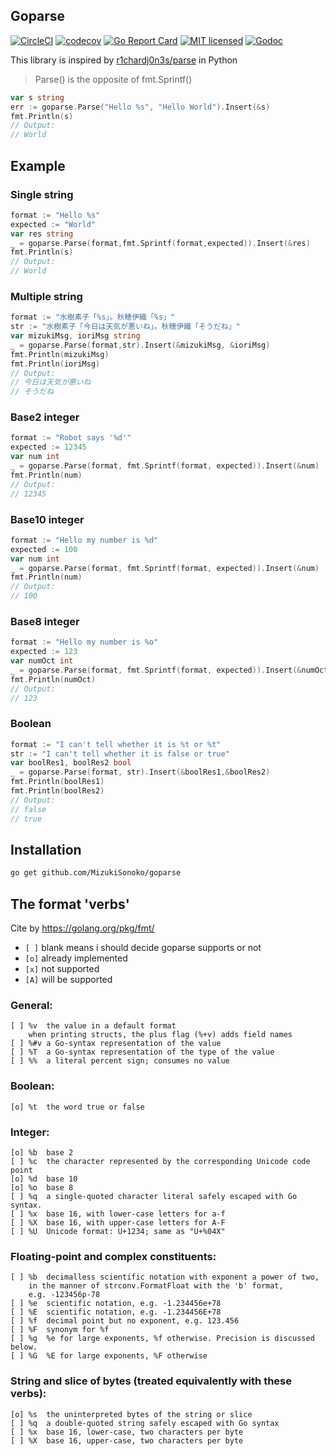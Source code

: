
## Goparse 

[![CircleCI](https://circleci.com/gh/MizukiSonoko/goparse.svg?style=shield)](https://circleci.com/gh/MizukiSonoko/goparse)
[![codecov](https://codecov.io/gh/MizukiSonoko/goparse/branch/master/graph/badge.svg)](https://codecov.io/gh/MizukiSonoko/goparse)
[![Go Report Card](https://goreportcard.com/badge/github.com/MizukiSonoko/goparse)](https://goreportcard.com/report/github.com/MizukiSonoko/goparse)
[![MIT licensed](https://img.shields.io/packagist/l/doctrine/orm.svg)](https://github.com/MizukiSonoko/goparse/blob/master/LICENSE)
[![Godoc](https://godoc.org/github.com/MizukiSonoko/goparse/parse?status.svg)](https://godoc.org/github.com/MizukiSonoko/goparse/parse)
  
  
This library is inspired by [r1chardj0n3s/parse](https://github.com/r1chardj0n3s/parse) in Python

> Parse() is the opposite of fmt.Sprintf()

```go
var s string
err := goparse.Parse("Hello %s", "Hello World").Insert(&s)
fmt.Println(s)
// Output:
// World
```

## Example

### Single string
```go
format := "Hello %s"
expected := "World"
var res string
_ = goparse.Parse(format,fmt.Sprintf(format,expected)).Insert(&res)
fmt.Println(s)
// Output:
// World
```

### Multiple string
```go
format := "水樹素子「%s」。秋穂伊織「%s」"
str := "水樹素子「今日は天気が悪いね」。秋穂伊織「そうだね」"
var mizukiMsg, ioriMsg string
_ = goparse.Parse(format,str).Insert(&mizukiMsg, &ioriMsg)
fmt.Println(mizukiMsg)
fmt.Println(ioriMsg)
// Output:
// 今日は天気が悪いね
// そうだね
```

### Base2 integer
```go
format := "Robot says '%d'"
expected := 12345
var num int
_ = goparse.Parse(format, fmt.Sprintf(format, expected)).Insert(&num)
fmt.Println(num)
// Output:
// 12345
```

### Base10 integer
```go
format := "Hello my number is %d"
expected := 100
var num int
_ = goparse.Parse(format, fmt.Sprintf(format, expected)).Insert(&num)
fmt.Println(num)
// Output:
// 100
```

### Base8 integer
```go
format := "Hello my number is %o"
expected := 123
var numOct int
_ = goparse.Parse(format, fmt.Sprintf(format, expected)).Insert(&numOct)
fmt.Println(numOct)
// Output:
// 123
```

### Boolean
```go
format := "I can't tell whether it is %t or %t"
str := "I can't tell whether it is false or true"
var boolRes1, boolRes2 bool
_ = goparse.Parse(format, str).Insert(&boolRes1,&boolRes2)
fmt.Println(boolRes1)
fmt.Println(boolRes2)
// Output:
// false
// true
```

## Installation

```sh
go get github.com/MizukiSonoko/goparse
```

## The format 'verbs'
Cite by https://golang.org/pkg/fmt/

- `[ ]` blank means i should decide goparse supports or not
- `[o]` already implemented
- `[x]` not supported
- `[A]` will be supported

### General:
```
[ ] %v	the value in a default format
	when printing structs, the plus flag (%+v) adds field names
[ ] %#v	a Go-syntax representation of the value
[ ] %T	a Go-syntax representation of the type of the value
[ ] %%	a literal percent sign; consumes no value
```

### Boolean:
```
[o] %t	the word true or false
```

### Integer:
```
[o] %b	base 2
[ ] %c	the character represented by the corresponding Unicode code point
[o] %d	base 10
[o] %o	base 8
[ ] %q	a single-quoted character literal safely escaped with Go syntax.
[ ] %x	base 16, with lower-case letters for a-f
[ ] %X	base 16, with upper-case letters for A-F
[ ] %U	Unicode format: U+1234; same as "U+%04X"
```

### Floating-point and complex constituents:
```
[ ] %b	decimalless scientific notation with exponent a power of two,
	in the manner of strconv.FormatFloat with the 'b' format,
	e.g. -123456p-78
[ ] %e	scientific notation, e.g. -1.234456e+78
[ ] %E	scientific notation, e.g. -1.234456E+78
[ ] %f	decimal point but no exponent, e.g. 123.456
[ ] %F	synonym for %f
[ ] %g	%e for large exponents, %f otherwise. Precision is discussed below.
[ ] %G	%E for large exponents, %F otherwise
```

### String and slice of bytes (treated equivalently with these verbs):
```
[o] %s	the uninterpreted bytes of the string or slice
[ ] %q	a double-quoted string safely escaped with Go syntax
[ ] %x	base 16, lower-case, two characters per byte
[ ] %X	base 16, upper-case, two characters per byte
```